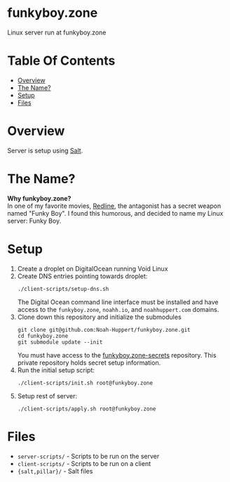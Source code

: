 # funkyboy.zone
Linux server run at funkyboy.zone

# Table Of Contents
- [Overview](#overview)
- [The Name?](#the-name)
- [Setup](#setup)
- [Files](#files)

# Overview
Server is setup using [Salt](https://saltstack.com).  

# The Name?
**Why funkyboy.zone?**  
In one of my favorite movies, 
[Redline](https://en.wikipedia.org/wiki/Redline_(2009_film)), the antagonist 
has a secret weapon named "Funky Boy". I found this humorous, and decided to 
name my Linux server: Funky Boy.

# Setup
1. Create a droplet on DigitalOcean running Void Linux
2. Create DNS entries pointing towards droplet:
   ```
   ./client-scripts/setup-dns.sh
   ```
   The Digital Ocean command line interface must be installed and have access 
   to the `funkyboy.zone`, `noahh.io`, and `noahhuppert.com` domains.
3. Clone down this repository and initialize the submodules
   ```
   git clone git@github.com:Noah-Huppert/funkyboy.zone.git
   cd funkyboy.zone
   git submodule update --init
   ```
   You must have access to the [funkyboy.zone-secrets](https://github.com/Noah-Huppert/funkyboy.zone-secrets)
   repository. This private repository holds secret setup information.
4. Run the initial setup script:
   ```
   ./client-scripts/init.sh root@funkyboy.zone
   ```
5. Setup rest of server:
   ```
   ./client-scripts/apply.sh root@funkyboy.zone
   ```

# Files
- `server-scripts/` - Scripts to be run on the server
- `client-scripts/` - Scripts to be run on a client
- `{salt,pillar}/` - Salt files
